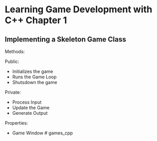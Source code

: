# Learning Game Development with C++ Chapter 1

## Implementing a Skeleton Game Class

Methods:

Public:

-   Initializes the game
-   Runs the Game Loop
-   Shutsdown the game

Private:

-   Process Input
-   Update the Game
-   Generate Output

Properties:

-   Game Window
#   g a m e s _ c p p  
 